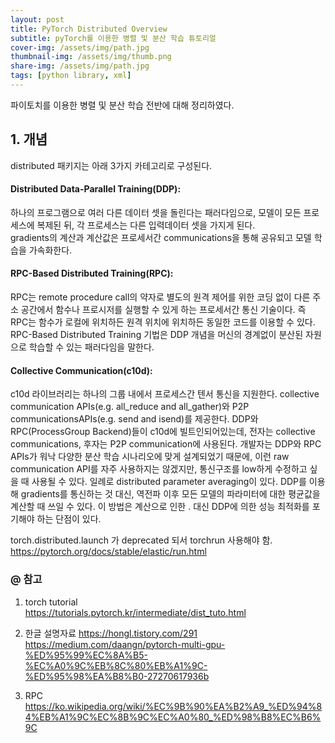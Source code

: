 ```yaml
---
layout: post
title: PyTorch Distributed Overview
subtitle: pyTorch를 이용한 병렬 및 분산 학습 튜토리얼
cover-img: /assets/img/path.jpg
thumbnail-img: /assets/img/thumb.png
share-img: /assets/img/path.jpg
tags: [python library, xml]
---
```

파이토치를 이용한 병렬 및 분산 학습 전반에 대해 정리하였다.

## 1. 개념
distributed 패키지는 아래 3가지 카테고리로 구성된다.
#### Distributed Data-Parallel Training(DDP):   
 하나의 프로그램으로 여러 다른 데이터 셋을 돌린다는 패러다임으로, 모델이 모든 프로세스에 복제된 뒤, 각 프로세스는 다른 입력데이터 셋을 가지게 된다.   
gradients의 계산과 계산값은 프로세서간 communications을 통해 공유되고 모델 학습을 가속화한다.   

#### RPC-Based Distributed Training(RPC):   
 RPC는 remote procedure call의 약자로 별도의 원격 제어를 위한 코딩 없이 다른 주소 공간에서 함수나 프로시저를 실행할 수 있게 하는 프로세서간
통신 기술이다. 즉 RPC는 함수가 로컬에 위치하든 원격 위치에 위치하든 동일한 코드를 이용할 수 있다.   
RPC-Based Distributed Training 기법은 DDP 개념을 머신의 경계없이 분산된 자원으로 학습할 수 있는 패러다임을 말한다.   

#### Collective Communication(c10d):   
 c10d 라이브러리는 하나의 그룹 내에서 프로세스간 텐서 통신을 지원한다.
collective communication APIs(e.g. all_reduce and all_gather)와 P2P communicationsAPIs(e.g. send and isend)를 제공한다. 
DDP와 RPC(ProcessGroup Backend)들이 c10d에 빌트인되어있는데, 전자는 collective communications, 후자는 P2P communication에 사용된다. 
 개발자는 DDP와 RPC APIs가 워낙 다양한 분산 학습 시나리오에 맞게 설계되었기 때문에, 이런 raw communication API를 자주 사용하지는 않겠지만, 통신구조를 low하게 수정하고 싶을 때 사용될 수 있다.
일례로 distributed parameter averaging이 있다. DDP를 이용해 gradients를 통신하는 것 대신, 역전파 이후 모든 모델의 파라미터에 대한 평균값을 계산할 때 쓰일 수 있다.
 이 방법은 계산으로 인한 . 대신 DDP에 의한 성능 최적화를 포기해야 하는 단점이 있다. 

 torch.distributed.launch 가 deprecated 되서 torchrun 사용해야 함.
https://pytorch.org/docs/stable/elastic/run.html




### @ 참고
1. torch tutorial  
https://tutorials.pytorch.kr/intermediate/dist_tuto.html

2. 한글 설명자료
https://hongl.tistory.com/291
https://medium.com/daangn/pytorch-multi-gpu-%ED%95%99%EC%8A%B5-%EC%A0%9C%EB%8C%80%EB%A1%9C-%ED%95%98%EA%B8%B0-27270617936b

4. RPC
https://ko.wikipedia.org/wiki/%EC%9B%90%EA%B2%A9_%ED%94%84%EB%A1%9C%EC%8B%9C%EC%A0%80_%ED%98%B8%EC%B6%9C